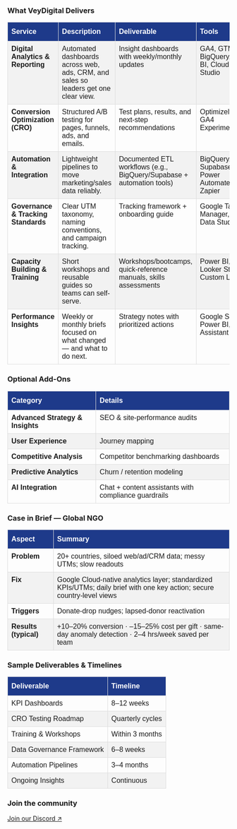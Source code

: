 <h3>What VeyDigital Delivers</h3>

<style>
  /* Base table style */
  table.vd-plain {
    font-family: Arial, Helvetica, sans-serif;
    border-collapse: collapse;
    width: 100%;
    table-layout: auto;              /* natural sizing (no scroll) */
    margin: 0 0 1.25rem 0;
  }
  table.vd-plain td, table.vd-plain th {
    border: 1px solid #ddd;
    padding: 8px;
    vertical-align: top;
    white-space: normal;             /* wrap text, don’t cut it off */
    word-break: normal;
    hyphens: auto;
  }
  table.vd-plain tr:nth-child(even) { background-color: #f2f2f2; }
  table.vd-plain tr:hover { background-color: #ddd; }
  table.vd-plain th {
    padding-top: 12px;
    padding-bottom: 12px;
    text-align: left;
    background-color: #1E3A8A;       /* VeyDigital deep blue */
    color: #fff;
    font-weight: 700;
  }

  /* Widen ONLY the Deliveres table on desktop */
  @media (min-width: 1024px) {
    table.vd-delivers-wide {
      position: relative;
      left: 50%;
      transform: translateX(-50%);   /* center on viewport */
      width: min(1400px, 96vw);      /* wider, but never beyond screen */
      max-width: 1400px;
    }
  }
</style>

<table class="vd-plain vd-delivers-wide">
  <tr>
    <th>Service</th>
    <th>Description</th>
    <th>Deliverable</th>
    <th>Tools</th>
  </tr>
  <tr>
    <td><strong>Digital Analytics &amp; Reporting</strong></td>
    <td>Automated dashboards across web, ads, CRM, and sales so leaders get one clear view.</td>
    <td>Insight dashboards with weekly/monthly updates</td>
    <td>GA4, GTM, BigQuery, Power BI, Cloud BI Studio</td>
  </tr>
  <tr>
    <td><strong>Conversion Optimization (CRO)</strong></td>
    <td>Structured A/B testing for pages, funnels, ads, and emails.</td>
    <td>Test plans, results, and next-step recommendations</td>
    <td>Optimizely/VWO, GA4 Experiments</td>
  </tr>
  <tr>
    <td><strong>Automation &amp; Integration</strong></td>
    <td>Lightweight pipelines to move marketing/sales data reliably.</td>
    <td>Documented ETL workflows (e.g., BigQuery/Supabase + automation tools)</td>
    <td>BigQuery, Supabase, Power Automate, Zapier</td>
  </tr>
  <tr>
    <td><strong>Governance &amp; Tracking Standards</strong></td>
    <td>Clear UTM taxonomy, naming conventions, and campaign tracking.</td>
    <td>Tracking framework + onboarding guide</td>
    <td>Google Tag Manager, GA4, Data Studio</td>
  </tr>
  <tr>
    <td><strong>Capacity Building &amp; Training</strong></td>
    <td>Short workshops and reusable guides so teams can self-serve.</td>
    <td>Workshops/bootcamps, quick-reference manuals, skills assessments</td>
    <td>Power BI, Looker Studio, Custom LMS</td>
  </tr>
  <tr>
    <td><strong>Performance Insights</strong></td>
    <td>Weekly or monthly briefs focused on what changed — and what to do next.</td>
    <td>Strategy notes with prioritized actions</td>
    <td>Google Sheets, Power BI, AI Assistant</td>
  </tr>
</table>

<h3>Optional Add-Ons</h3>

<table class="vd-plain">
  <thead>
    <tr>
      <th>Category</th>
      <th>Details</th>
    </tr>
  </thead>
  <tbody>
    <tr><td><strong>Advanced Strategy &amp; Insights</strong></td><td>SEO &amp; site-performance audits</td></tr>
    <tr><td><strong>User Experience</strong></td><td>Journey mapping</td></tr>
    <tr><td><strong>Competitive Analysis</strong></td><td>Competitor benchmarking dashboards</td></tr>
    <tr><td><strong>Predictive Analytics</strong></td><td>Churn / retention modeling</td></tr>
    <tr><td><strong>AI Integration</strong></td><td>Chat + content assistants with compliance guardrails</td></tr>
  </tbody>
</table>

<h3>Case in Brief — Global NGO</h3>

<table class="vd-plain">
  <thead>
    <tr>
      <th>Aspect</th>
      <th>Summary</th>
    </tr>
  </thead>
  <tbody>
    <tr><td><strong>Problem</strong></td><td>20+ countries, siloed web/ad/CRM data; messy UTMs; slow readouts</td></tr>
    <tr><td><strong>Fix</strong></td><td>Google Cloud-native analytics layer; standardized KPIs/UTMs; daily brief with one key action; secure country-level views</td></tr>
    <tr><td><strong>Triggers</strong></td><td>Donate-drop nudges; lapsed-donor reactivation</td></tr>
    <tr><td><strong>Results (typical)</strong></td><td>+10–20% conversion · –15–25% cost per gift · same-day anomaly detection · 2–4 hrs/week saved per team</td></tr>
  </tbody>
</table>

<h3>Sample Deliverables &amp; Timelines</h3>

<table class="vd-plain">
  <thead>
    <tr>
      <th>Deliverable</th>
      <th>Timeline</th>
    </tr>
  </thead>
  <tbody>
    <tr><td>KPI Dashboards</td><td>8–12 weeks</td></tr>
    <tr><td>CRO Testing Roadmap</td><td>Quarterly cycles</td></tr>
    <tr><td>Training &amp; Workshops</td><td>Within 3 months</td></tr>
    <tr><td>Data Governance Framework</td><td>6–8 weeks</td></tr>
    <tr><td>Automation Pipelines</td><td>3–4 months</td></tr>
    <tr><td>Ongoing Insights</td><td>Continuous</td></tr>
  </tbody>
</table>

<h3>Join the community</h3>
<p><a href="https://discord.gg/yourInvite">Join our Discord ↗</a></p>
